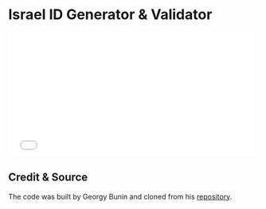 # Israel ID Generator & Validator

<div style="overflow: hidden;">
    <iframe src="/assets/IID_Generator/" scrolling="no" style="border: 0px; height: 250px; margin-top: -0px; width:100%"></iframe>
</div>

## Credit & Source

The code was built by Georgy Bunin and cloned from his [repository](https://github.com/georgybu/IID_Generator).  